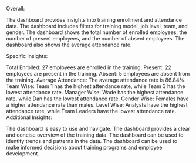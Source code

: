 Overall:

The dashboard provides insights into training enrollment and attendance data.
The dashboard includes filters for training model, job level, team, and gender.
The dashboard shows the total number of enrolled employees, the number of present employees, and the number of absent employees.
The dashboard also shows the average attendance rate.

Specific Insights:

Total Enrolled: 27 employees are enrolled in the training.
Present: 22 employees are present in the training.
Absent: 5 employees are absent from the training.
Average Attendance: The average attendance rate is 86.84%.
Team Wise: Team 1 has the highest attendance rate, while Team 3 has the lowest attendance rate.
Manager Wise: Wade has the highest attendance rate, while Dan has the lowest attendance rate.
Gender Wise: Females have a higher attendance rate than males.
Level Wise: Analysts have the highest attendance rate, while Team Leaders have the lowest attendance rate.
Additional Insights:

The dashboard is easy to use and navigate.
The dashboard provides a clear and concise overview of the training data.
The dashboard can be used to identify trends and patterns in the data.
The dashboard can be used to make informed decisions about training programs and employee development.
